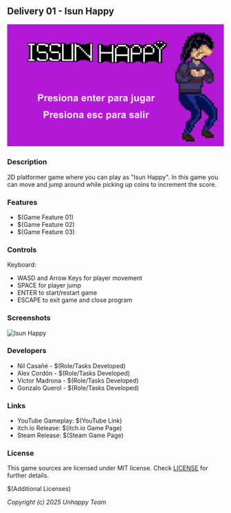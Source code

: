 ## Delivery 01 - Isun Happy

![Isun Happy](Screenshots/Screenshot01.png "$(Game Title)")

### Description

2D platformer game where you can play as "Isun Happy".
In this game you can move and jump around while picking up coins to increment the score.

### Features

 - $(Game Feature 01)
 - $(Game Feature 02)
 - $(Game Feature 03)

### Controls

Keyboard:
 - WASD and Arrow Keys for player movement
 - SPACE for player jump
 - ENTER to start/restart game
 - ESCAPE to exit game and close program

### Screenshots

![Isun Happy](Screenshots/Gameplay.gif "$(Game Screenshot)")

### Developers

 - Nil Casañé - $(Role/Tasks Developed)
 - Alex Cordón - $(Role/Tasks Developed)
 - Víctor Madrona - $(Role/Tasks Developed)
 - Gonzalo Querol - $(Role/Tasks Developed)

### Links

 - YouTube Gameplay: $(YouTube Link)
 - itch.io Release: $(itch.io Game Page)
 - Steam Release: $(Steam Game Page)

### License

This game sources are licensed under MIT license. Check [LICENSE](LICENSE) for further details.

$(Additional Licenses)

*Copyright (c) 2025 Unhappy Team*
